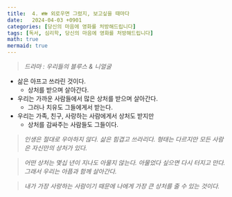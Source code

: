 ```yaml
---
title:  4. 👪 외로우면 그렸지, 보고싶을 때마다
date:   2024-04-03 +0901
categories: [당신의 마음에 영화를 처방해드립니다]
tags: [독서, 심리학, 당신의 마음에 영화를 처방해드립니다]
math: true
mermaid: true
---
```


> *드라마 : 우리들의 블루스 & 니얼굴*

- 삶은 아프고 쓰라린 것이다.
    - 상처를 받으며 살아간다.
- 우리는 가까운 사람들에서 많은 상처를 받으며 살아간다.
    - 그러나 치유도 그들에게서 받는다.
- 우리는 가족, 친구, 사랑하는 사람에게서 상처도 받지만
    - 상처를 감싸주는 사람들도 그들이다.

> *인생은 절대로 우아하지 않다. 삶은 힘겹고 쓰라리다. 형태는 다르지만 모든 사람은 자신만의 상처가 있다.*
 

> *어떤 상처는 몇십 년이 지나도 아물지 않는다. 아물었다 싶으면 다시 터지고 만다. 그래서 우리는 아픔과 함께 살아간다.*
 

> *내가 가장 사랑하는 사람이기 때문에 나에게 가장 큰 상처를 줄 수 있는 것이다.*